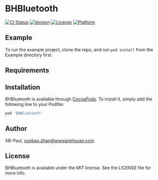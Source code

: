 # BHBluetooth

[![CI Status](https://img.shields.io/travis/XB-Paul/BHBluetooth.svg?style=flat)](https://travis-ci.org/XB-Paul/BHBluetooth)
[![Version](https://img.shields.io/cocoapods/v/BHBluetooth.svg?style=flat)](https://cocoapods.org/pods/BHBluetooth)
[![License](https://img.shields.io/cocoapods/l/BHBluetooth.svg?style=flat)](https://cocoapods.org/pods/BHBluetooth)
[![Platform](https://img.shields.io/cocoapods/p/BHBluetooth.svg?style=flat)](https://cocoapods.org/pods/BHBluetooth)

## Example

To run the example project, clone the repo, and run `pod install` from the Example directory first.

## Requirements

## Installation

BHBluetooth is available through [CocoaPods](https://cocoapods.org). To install
it, simply add the following line to your Podfile:

```ruby
pod 'BHBluetooth'
```

## Author

XB-Paul, xuebao.zhan@wwwarehouse.com

## License

BHBluetooth is available under the MIT license. See the LICENSE file for more info.
